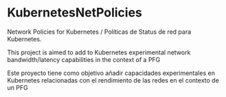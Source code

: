 # KubernetesNetPolicies
Network Policies for Kubernetes / Políticas de Status de red para Kubernetes.

This project is aimed to add to Kubernetes experimental network bandwidth/latency capabilities in the context of a PFG

Este proyecto tiene como objetivo añadir capacidades experimentales en Kubernetes relacionadas con el rendimiento de las redes en el contexto de un PFG

